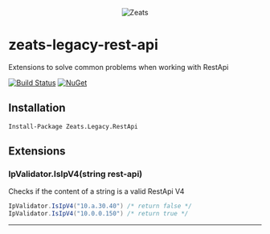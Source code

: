 ﻿<div align="center">

![Zeats](https://zeatsbalancaautomatica.blob.core.windows.net/icons/nuget.png)

</div>

# zeats-legacy-rest-api

Extensions to solve common problems when working with RestApi

[![Build Status](https://dev.azure.com/zeats/Legacy/_apis/build/status/zeats-legacy-rest-api?branchName=master)](https://dev.azure.com/zeats/Legacy/_build/latest?definitionId=19&branchName=master)
[![NuGet](https://img.shields.io/nuget/v/Zeats.Legacy.RestApi.svg)](https://www.nuget.org/packages/Zeats.Legacy.RestApi)

## Installation

```PM>
Install-Package Zeats.Legacy.RestApi
```

## Extensions

### IpValidator.IsIpV4(string rest-api)
Checks if the content of a string is a valid RestApi V4
```c#
IpValidator.IsIpV4("10.a.30.40") /* return false */
IpValidator.IsIpV4("10.0.0.150") /* return true */
```
---
